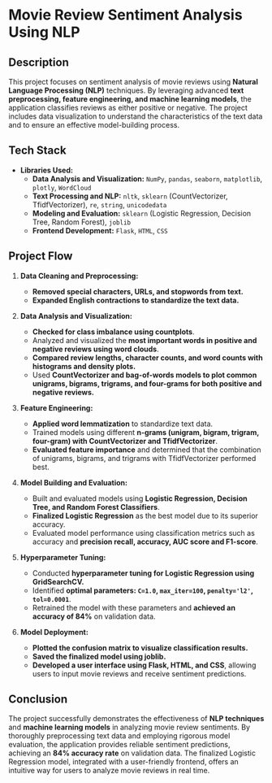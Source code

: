 # Movie Review Sentiment Analysis Using NLP

## Description
This project focuses on sentiment analysis of movie reviews using **Natural Language Processing (NLP)** techniques. By leveraging advanced **text preprocessing, feature engineering, and machine learning models**, the application classifies reviews as either positive or negative. The project includes data visualization to understand the characteristics of the text data and to ensure an effective model-building process.

## Tech Stack
- **Libraries Used:**
  - **Data Analysis and Visualization:** `NumPy`, `pandas`, `seaborn`, `matplotlib`, `plotly`, `WordCloud`
  - **Text Processing and NLP:** `nltk`, `sklearn` (CountVectorizer, TfidfVectorizer), `re`, `string`, `unicodedata`
  - **Modeling and Evaluation:** `sklearn` (Logistic Regression, Decision Tree, Random Forest), `joblib`
  - **Frontend Development:** `Flask`, `HTML`, `CSS`

## Project Flow

1. **Data Cleaning and Preprocessing:**
   - **Removed special characters, URLs, and stopwords from text.**
   - **Expanded English contractions to standardize the text data.**

2. **Data Analysis and Visualization:**
   - **Checked for class imbalance using countplots**.
   - Analyzed and visualized the **most important words in positive and negative reviews using word clouds**.
   - **Compared review lengths, character counts, and word counts with histograms and density plots.**
   - Used **CountVectorizer and bag-of-words models to plot common unigrams, bigrams, trigrams, and four-grams for both positive and negative reviews.**

3. **Feature Engineering:**
   - **Applied word lemmatization** to standardize text data.
   - Trained models using different **n-grams (unigram, bigram, trigram, four-gram) with CountVectorizer and TfidfVectorizer**.
   - **Evaluated feature importance** and determined that the combination of unigrams, bigrams, and trigrams with TfidfVectorizer performed best.

4. **Model Building and Evaluation:**
   - Built and evaluated models using **Logistic Regression, Decision Tree, and Random Forest Classifiers**.
   - **Finalized Logistic Regression** as the best model due to its superior accuracy.
   - Evaluated model performance using classification metrics such as accuracy and **precision recall, accuracy, AUC score and F1-score**.

5. **Hyperparameter Tuning:**
   - Conducted **hyperparameter tuning for Logistic Regression using GridSearchCV.**
   - Identified **optimal parameters: `C=1.0`, `max_iter=100`, `penalty='l2'`, `tol=0.0001`**.
   - Retrained the model with these parameters and **achieved an accuracy of 84%** on validation data.

6. **Model Deployment:**
   - **Plotted the confusion matrix to visualize classification results.**
   - **Saved the finalized model using joblib.**
   - **Developed a user interface using Flask, HTML, and CSS**, allowing users to input movie reviews and receive sentiment predictions.

## Conclusion
The project successfully demonstrates the effectiveness of **NLP techniques** and **machine learning models** in analyzing movie review sentiments. By thoroughly preprocessing text data and employing rigorous model evaluation, the application provides reliable sentiment predictions, achieving an **84% accuracy rate** on validation data. The finalized Logistic Regression model, integrated with a user-friendly frontend, offers an intuitive way for users to analyze movie reviews in real time.
